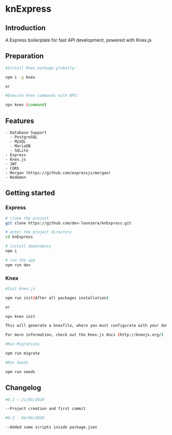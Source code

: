 # knExpress

## Introduction

A Express boilerplate for fast API development, powered with Knex.js

## Preparation
```bash
#Install Knex package globally:

npm i -g knex

or 

#Execute Knex commands with NPX:

npx knex (command)
```
## Features

```
- Database Support
  - PostgreSQL
  - MySQL
  - MariaDB
  - SQLite
- Express
- Knex.js 
- JWT
- CORS
- Morgan (https://github.com/expressjs/morgan)
- Nodemon
```

## Getting started

### Express

```bash
# clone the project
git clone https://github.com/dev-leonzera/knExpress.git

# enter the project directory
cd knExpress

# install dependency
npm i

# run the app
npm run dev

```
### Knex
```bash
#Init Knex.js

npm run init(After all packages installation)

or

npx knex init

This will generate a knexfile, where you must configurate with your database infos, and the directories path for migrations and seeds.

For more information, check out the Knex.js docs (http://knexjs.org/)

#Run Migrations

npm run migrate

#Run Seeds

npm run seeds
```
## Changelog
```bash
#0.1 — 21/05/2020

--Project creation and first commit

#0.2 - 04/06/2020

--Added some scripts inside package.json
```

